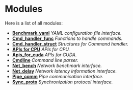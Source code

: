 # Modules

Here is a list of all modules:


* [**Benchmark_yaml**](group__benchmark__yaml.md) _YAML configuration file interface._   
* [**Cmd_handler_func**](group__cmd__handler__func.md) _Functions to handle commands._   
* [**Cmd_handler_struct**](group__cmd__handler__struct.md) _Structures for Command handler._   
* [**APIs for CPU**](group__apis__for__cpu.md) _APIs for CPU._   
* [**Apis_for_cuda**](group__apis__for__cuda.md) _APIs for CUDA._   
* [**Cmdline**](group__cmdline.md) _Command line parser._   
* [**Net_bench**](group__net__bench.md) _Network benchmark interface._   
* [**Net_delay**](group__net__delay.md) _Network latency information interface._   
* [**Pipe_comm**](group__pipe__comm.md) _Pipe communication interface._   
* [**Sync_proto**](group__sync__proto.md) _Synchronization protocol interface._   